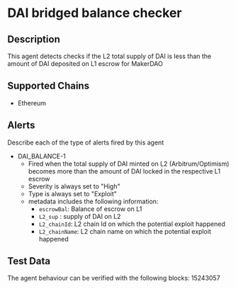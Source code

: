 # DAI bridged balance checker

## Description

This agent detects checks if the L2 total supply of DAI is less than the amount of DAI deposited on L1 escrow for MakerDAO

## Supported Chains

- Ethereum

## Alerts

Describe each of the type of alerts fired by this agent

- DAI_BALANCE-1
  - Fired when the total supply of DAI minted on L2 (Arbitrum/Optimism) becomes more than the amount of DAI locked in the respective L1 escrow
  - Severity is always set to "High" 
  - Type is always set to "Exploit" 
  - metadata includes the following information:
    - `escrowBal`: Balance of escrow on L1
    - `L2_sup` : supply of DAI on L2
    - `L2_chainId`: L2 chain Id on which the potential exploit happened
    - `L2_chainName`: L2 chain name on which the potential exploit happened

## Test Data

The agent behaviour can be verified with the following blocks:
15243057